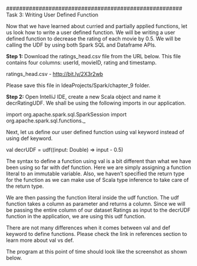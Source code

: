 

######################################################
Task 3: Writing User Defined Function

Now that we have learned about curried and partially applied functions, let us look how to write a user defined function. We will be writing a user defined function to decrease the rating of each movie by 0.5. We will be calling the UDF by using both Spark SQL and Dataframe APIs.

**Step 1:** Download the ratings_head.csv file from the URL below. This file contains four columns: userId, movieID, rating and timestamp.

ratings_head.csv - http://bit.ly/2X3r2wb

Please save this file in IdeaProjects/Spark/chapter_9 folder.

**Step 2:** Open IntelliJ IDE, create a new Scala object and name it decrRatingUDF. We shall be using the following imports in our application.

import org.apache.spark.sql.SparkSession
import org.apache.spark.sql.functions._

Next, let us define our user defined function using val keyword instead of using def keyword.

val decrUDF = udf((input: Double) => input - 0.5)

The syntax to define a function using val is a bit different than what we have been using so far with def function. Here we are simply assigning a function literal to an immutable variable. Also, we haven’t specified the return type for the function as we can make use of Scala type inference to take care of the return type.


We are then passing the function literal inside the udf function. The udf  function takes a column as parameter and returns a column. Since we will be passing the entire column of our dataset Ratings as input to the decrUDF function in the application, we are using this udf function.

There are not many differences when it comes between val and def keyword to define functions. Please check the link in references section to learn more about val vs def.  

The program at this point of time should look like the screenshot as shown below.

 